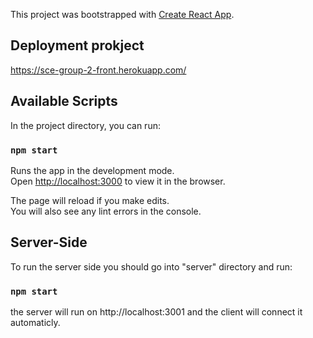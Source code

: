 This project was bootstrapped with [Create React App](https://github.com/facebook/create-react-app).

## Deployment prokject

https://sce-group-2-front.herokuapp.com/

## Available Scripts

In the project directory, you can run:

### `npm start`

Runs the app in the development mode.<br />
Open [http://localhost:3000](http://localhost:3000) to view it in the browser.

The page will reload if you make edits.<br />
You will also see any lint errors in the console.

## Server-Side

To run the server side you should go into "server" directory and run:

### `npm start`

the server will run on http://localhost:3001
and the client will connect it automaticly.
